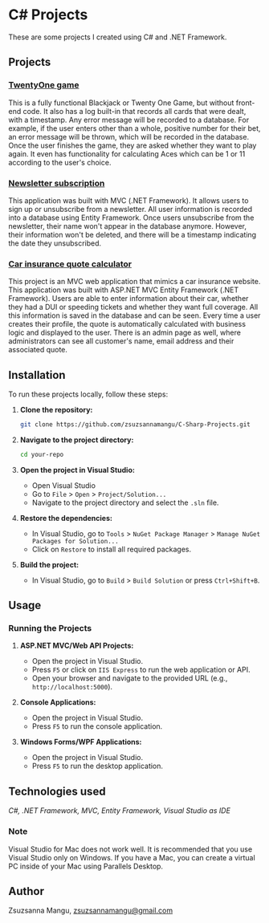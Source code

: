 # C# Projects
These are some projects I created using C# and .NET Framework.

## Projects

### [TwentyOne game](https://github.com/zsuzsannamangu/TTA-C-Sharp-Projects/tree/main/TwentyOneGame)
This is a fully functional Blackjack or Twenty One Game, but without front-end code. It also has a log built-in that records all cards that were dealt, with a timestamp. Any error message will be recorded to a database. For example, if the user enters other than a whole, positive number for their bet, an error message will be thrown, which will be recorded in the database. Once the user finishes the game, they are asked whether they want to play again. It even has functionality for calculating Aces which can be 1 or 11 according to the user's choice.

### [Newsletter subscription](https://github.com/zsuzsannamangu/TTA-C-Sharp-Projects/tree/main/NewsletterAppMVC)
This application was built with MVC (.NET Framework). It allows users to sign up or unsubscribe from a newsletter. All user information is recorded into a database using Entity Framework. Once users unsubscribe from the newsletter, their name won't appear in the database anymore. However, their information won't be deleted, and there will be a timestamp indicating the date they unsubscribed.

### [Car insurance quote calculator](https://github.com/zsuzsannamangu/TTA-C-Sharp-Projects/tree/main/CarInsurance)
This project is an MVC web application that mimics a car insurance website. This application was built with ASP.NET MVC Entity Framework (.NET Framework). Users are able to enter information about their car, whether they had a DUI or speeding tickets and whether they want full coverage. All this information is saved in the database and can be seen. Every time a user creates their profile, the quote is automatically calculated with business logic and displayed to the user. There is an admin page as well, where administrators can see all customer's name, email address and their associated quote.

## Installation

To run these projects locally, follow these steps:

1. **Clone the repository:**
    ```bash
    git clone https://github.com/zsuzsannamangu/C-Sharp-Projects.git
    ```

2. **Navigate to the project directory:**
    ```bash
    cd your-repo
    ```

3. **Open the project in Visual Studio:**
    - Open Visual Studio
    - Go to `File` > `Open` > `Project/Solution...`
    - Navigate to the project directory and select the `.sln` file.

4. **Restore the dependencies:**
    - In Visual Studio, go to `Tools` > `NuGet Package Manager` > `Manage NuGet Packages for Solution...`
    - Click on `Restore` to install all required packages.

5. **Build the project:**
    - In Visual Studio, go to `Build` > `Build Solution` or press `Ctrl+Shift+B`.

## Usage

### Running the Projects

1. **ASP.NET MVC/Web API Projects:**
    - Open the project in Visual Studio.
    - Press `F5` or click on `IIS Express` to run the web application or API.
    - Open your browser and navigate to the provided URL (e.g., `http://localhost:5000`).

2. **Console Applications:**
    - Open the project in Visual Studio.
    - Press `F5` to run the console application.

3. **Windows Forms/WPF Applications:**
    - Open the project in Visual Studio.
    - Press `F5` to run the desktop application.

## Technologies used
_C#, .NET Framework, MVC, Entity Framework, Visual Studio as IDE_

### Note
Visual Studio for Mac does not work well. It is recommended that you use Visual Studio only on Windows. If you have a Mac, you can create a virtual PC inside of your Mac using Parallels Desktop.

## Author
Zsuzsanna Mangu, zsuzsannamangu@gmail.com

